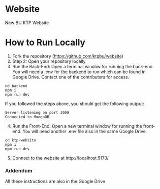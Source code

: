 # Website
New BU KTP Website

# How to Run Locally
1. Fork the repository (https://github.com/ktpbu/website)
2. Step 2: Open your repository locally
3. Run the Back-End:
Open a terminal window for running the back-end. You will need a .env for the backend to run which can be found in Google Drive. Contact one of the contributors for access.
```
cd backend
npm i
npm run dev
```
If you followed the steps above, you should get the following output:
```
Server listening on port 3000
Connected to MongoDB
```


4. Run the Front-End:
Open a new terminal window for running the front-end. You will need another .env file also in the same Google Drive.
```
cd ktp-website
npm i
npm run dev
```

5. Connect to the website at http://localhost:5173/

### Addendum

All these instructions are also in the Google Drive